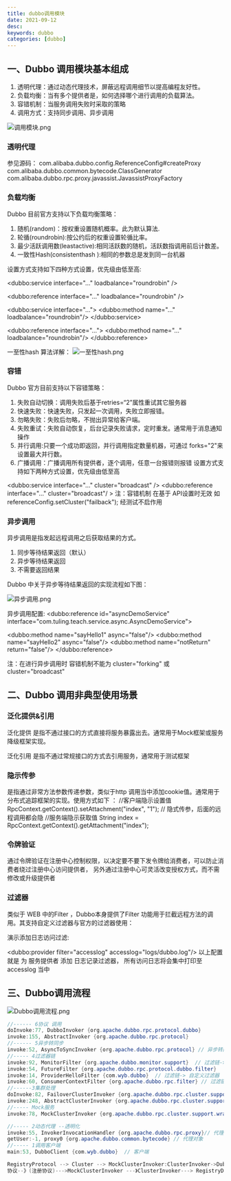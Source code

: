 ```yaml
---
title: dubbo调用模块
date: 2021-09-12
desc:
keywords: dubbo
categories: [dubbo]
---
```

## 一、Dubbo 调用模块基本组成

1.	透明代理：通过动态代理技术，屏蔽远程调用细节以提高编程友好性。
2.	负载均衡：当有多个提供者是，如何选择哪个进行调用的负载算法。
3.	容错机制：当服务调用失败时采取的策略
4.	调用方式：支持同步调用、异步调用

![调用模块.png](/uploads/dubbo/调用模块.png)

### 透明代理

参见源码：
com.alibaba.dubbo.config.ReferenceConfig#createProxy
com.alibaba.dubbo.common.bytecode.ClassGenerator
com.alibaba.dubbo.rpc.proxy.javassist.JavassistProxyFactory


### 负载均衡
Dubbo 目前官方支持以下负载均衡策略：
1.	随机(random)：按权重设置随机概率。此为默认算法.
2.	轮循(roundrobin):按公约后的权重设置轮循比率。
3.	最少活跃调用数(leastactive):相同活跃数的随机，活跃数指调用前后计数差。
4.	一致性Hash(consistenthash ):相同的参数总是发到同一台机器
      
设置方式支持如下四种方式设置，优先级由低至高:

<!-- 服务端级别-->
<dubbo:service interface="..." loadbalance="roundrobin" />
<!-- 客户端级别-->
<dubbo:reference interface="..." loadbalance="roundrobin" />
<!-- 服务端方法级别-->
<dubbo:service interface="...">
    <dubbo:method name="..." loadbalance="roundrobin"/>
</dubbo:service>
<!-- 客户端方法级别-->
<dubbo:reference interface="...">
    <dubbo:method name="..." loadbalance="roundrobin"/>
</dubbo:reference>

一至性hash 算法详解：
![一至性hash.png](/uploads/dubbo/一至性hash.png)

### 容错
Dubbo 官方目前支持以下容错策略：

1.	失败自动切换：调用失败后基于retries=“2”属性重试其它服务器
2.	快速失败：快速失败，只发起一次调用，失败立即报错。
3.	勿略失败：失败后勿略，不抛出异常给客户端。
4.	失败重试：失败自动恢复，后台记录失败请求，定时重发。通常用于消息通知操作
5.	并行调用:只要一个成功即返回，并行调用指定数量机器，可通过 forks="2"来设置最大并行数。
6.	广播调用：广播调用所有提供者，逐个调用，任意一台报错则报错 设置方式支持如下两种方式设置，优先级由低至高
<!--
Failover 失败自动切换 retries="1" 切换次数
Failfast 快速失败
Failsafe 勿略失败
Failback 失败重试，5秒后仅重试一次
Forking 并行调用 forks="2" 最大并行数
Broadcast 广播调用
-->
<dubbo:service interface="..." cluster="broadcast" />
<dubbo:reference interface="..." cluster="broadcast"/ >
注：容错机制 在基于 API设置时无效 如 referenceConfig.setCluster("failback"); 经测试不启作用 

### 异步调用
异步调用是指发起远程调用之后获取结果的方式。
1.	同步等待结果返回（默认）
2.	异步等待结果返回
3.	不需要返回结果

Dubbo 中关于异步等待结果返回的实现流程如下图：

![异步调用.png](/uploads/dubbo/异步调用.png)

异步调用配置:
<dubbo:reference id="asyncDemoService"
interface="com.tuling.teach.service.async.AsyncDemoService">
<!-- 异步调async：true 异步调用 false 同步调用-->
<dubbo:method name="sayHello1" async="false"/>
<dubbo:method name="sayHello2" async="false"/>
<dubbo:method name="notReturn" return="false"/>
</dubbo:reference>

注：在进行异步调用时 容错机制不能为  cluster="forking" 或  cluster="broadcast"

## 二、Dubbo 调用非典型使用场景

### 泛化提供&引用

泛化提供
是指不通过接口的方式直接将服务暴露出去。通常用于Mock框架或服务降级框架实现。

泛化引用
是指不通过常规接口的方式去引用服务，通常用于测试框架

### 隐示传参
是指通过非常方法参数传递参数，类似于http 调用当中添加cookie值。通常用于分布式追踪框架的实现。使用方式如下 ：
//客户端隐示设置值
RpcContext.getContext().setAttachment("index", "1"); // 隐式传参，后面的远程调用都会隐
//服务端隐示获取值
String index = RpcContext.getContext().getAttachment("index");

### 令牌验证
通过令牌验证在注册中心控制权限，以决定要不要下发令牌给消费者，可以防止消费者绕过注册中心访问提供者，
另外通过注册中心可灵活改变授权方式，而不需修改或升级提供者

### 过滤器
类似于 WEB 中的Filter ，Dubbo本身提供了Filter 功能用于拦截远程方法的调用。其支持自定义过滤器与官方的过滤器使用：

演示添加日志访问过滤:

<dubbo:provider filter="accesslog" accesslog="logs/dubbo.log"/>
以上配置 就是 为 服务提供者 添加 日志记录过滤器， 所有访问日志将会集中打印至 accesslog 当中

## 三、Dubbo调用流程

![Dubbo调用流程.png](/uploads/dubbo/Dubbo调用流程.png)

```java
//------ 6协议 调用
doInvoke:77, DubboInvoker {org.apache.dubbo.rpc.protocol.dubbo}
invoke:155, AbstractInvoker {org.apache.dubbo.rpc.protocol}
//------ 5异步转同步
invoke:52, AsyncToSyncInvoker {org.apache.dubbo.rpc.protocol} // 异步转同步 ,返回结果之前进行阻塞调用线程
//----- 4过滤器链
invoke:92, MonitorFilter {org.apache.dubbo.monitor.support}  // 过滤链-> 监控器
invoke:54, FutureFilter {org.apache.dubbo.rpc.protocol.dubbo.filter}    //过滤链-> 回调参数
invoke:14, ProviderHelloFilter {com.wyb.dubbo}  // 过滤链-> 自定义过滤器
invoke:60, ConsumerContextFilter {org.apache.dubbo.rpc.filter} // 过滤链-> 消费者环境初始化
//------3集群处理
doInvoke:82, FailoverClusterInvoker {org.apache.dubbo.rpc.cluster.support} // 集服-失败重试
invoke:248, AbstractClusterInvoker {org.apache.dubbo.rpc.cluster.support} //
//----- Mock服务
invoke:78, MockClusterInvoker {org.apache.dubbo.rpc.cluster.support.wrapper} // mock 服务

//----- 2动态代理 --透明化
invoke:55, InvokerInvocationHandler {org.apache.dubbo.rpc.proxy}// 代理的中间接口
getUser:-1, proxy0 {org.apache.dubbo.common.bytecode} // 代理对象
//----- 1调用客户端
main:53, DubboClient {com.wyb.dubbo}  // 客户端

RegistryProtocol --> Cluster --> MockClusterInvoker:ClusterInvoker->DubboProtocol->FilterChain:AsyncToSyncInvoker:DubboInvoker
协议--》(注册协议)--->MockClusterInvoker ---》ClusterInvoker---> RegistryDirectory --->(DubboProtcol)->FilterChain-->DubboInvoker

```